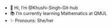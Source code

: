 - 👋 Hi, I’m @Khushi-Singh-Git-hub
- 📚 I’m currently learning Mathematics at QMUL
- ✨ Pronouns: She/her

<!---
Khushi-Singh-Git-hub/Khushi-Singh-Git-hub is a ✨ special ✨ repository because its `README.md` (this file) appears on your GitHub profile.
You can click the Preview link to take a look at your changes.
--->
